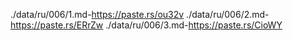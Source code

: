 ./data/ru/006/1.md-https://paste.rs/ou32v
./data/ru/006/2.md-https://paste.rs/ERrZw
./data/ru/006/3.md-https://paste.rs/CioWY